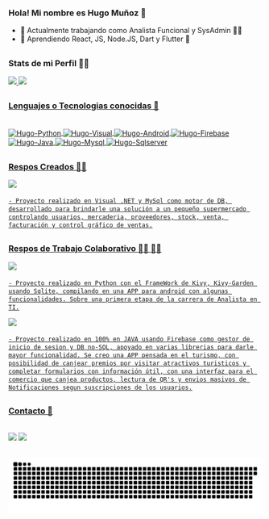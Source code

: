 ### Hola! Mi nombre es Hugo Muñoz 👋

- 🔭 Actualmente trabajando como Analista Funcional y SysAdmin 🧙‍♂️
- 🌱 Aprendiendo React, JS, Node.JS, Dart y Flutter 🦾

##

### Stats de mi Perfil 🧑‍💻

<div>
  <a href="https://https://github.com/bionet930">
  <img height="160em" src="https://github-readme-stats.vercel.app/api?username=bionet930&show_icons=true&theme=dark&include_all_commits=true&count_private=true"/>
  <img height="160em" src="https://github-readme-stats.vercel.app/api/top-langs/?username=bionet930&layout=compact&langs_count=28&theme=dark&count_private=true"/>
  
</div>

  ##
  
  ### Lenguajes o Tecnologias conocidas 🤖
  
  <div style="display: inline_block"><br>
    <img align="center" alt="Hugo-Python" height="70" width="80" src="https://cdn.jsdelivr.net/gh/devicons/devicon/icons/python/python-original-wordmark.svg">
    <img align="center" alt="Hugo-Visual" height="70" width="80" src="https://cdn.jsdelivr.net/gh/devicons/devicon/icons/dot-net/dot-net-plain-wordmark.svg">
    <img align="center" alt="Hugo-Android" height="70" width="80" src="https://cdn.jsdelivr.net/gh/devicons/devicon/icons/android/android-original-wordmark.svg">
    <img align="center" alt="Hugo-Firebase" height="70" width="80" src="https://cdn.jsdelivr.net/gh/devicons/devicon/icons/firebase/firebase-plain-wordmark.svg">
    <img align="center" alt="Hugo-Java" height="70" width="80" src="https://cdn.jsdelivr.net/gh/devicons/devicon/icons/java/java-original-wordmark.svg">
    <img align="center" alt="Hugo-Mysql" height="70" width="80"  src="https://cdn.jsdelivr.net/gh/devicons/devicon/icons/mysql/mysql-original-wordmark.svg">
    <img align="center" alt="Hugo-Sqlserver" height="70" width="80"  src="https://img.icons8.com/color/50/000000/microsoft-sql-server.png">
  
  </div>
  
  ##
  
  ### Respos Creados 👷‍♂️
  
  <div>
    <a href="https://github.com/bionet930/Sin_CopyRight-El_Dorado">
    <img height="140em" src="https://github-readme-stats.vercel.app/api/pin/?username=bionet930&repo=Sin_CopyRight-El_Dorado&theme=dark&langs_count=12"/>
  </div>
    
    - Proyecto realizado en Visual .NET y MySql como motor de DB, desarrollado para brindarle una solución a un pequeño supermercado controlando usuarios, mercaderia, proveedores, stock, venta, facturación y control gráfico de ventas.
  
  
  ##
  
  ### Respos de Trabajo Colaborativo 👨‍💻 👩‍💻
  
  <div>
    <a href="https://github.com/bionet930/TurIT-1_ra_Etapa">
       <img height="130em" src="https://github-readme-stats.vercel.app/api/pin/?username=bionet930&repo=TurIT-1_ra_Etapa&theme=dark&langs_count=14&count_private=true"/>
  </div>
    
    - Proyecto realizado en Python con el FrameWork de Kivy, Kivy-Garden usando Sqlite, compilando en una APP para android con algunas funcionalidades. Sobre una primera etapa de la carrera de Analista en TI.
      
  <div>
    <a href="https://github.com/WEST-IT/Proy-2-do-Bit">
      <img height="160em" src="https://github-readme-stats.vercel.app/api/pin/?username=bionet930&repo=TurIT-Proyecto_Bit_2_do&theme=dark&langs_count=14&count_private=true"/>
  </div>
  
    - Proyecto realizado en 100% en JAVA usando Firebase como gestor de inicio de sesion y DB no-SQL, apoyado en varias librerias para darle mayor funcionalidad. Se creo una APP pensada en el turismo, con posibilidad de canjear premios por visitar atractivos turisticos y completar formularios con información útil, con una interfaz para el comercio que canjea productos, lectura de QR's y envios masivos de Notificaciones segun suscripciones de los usuarios.
    
  ##
  
  ### Contacto 📧
  
  <div style="display: inline_block"><br>
    <a href = "mailto:bionet930@gmail.com"><img src="https://img.shields.io/badge/-Gmail-%23333?style=for-the-badge&logo=gmail&logoColor=red" target="_blank"></a>
    <a href="https://www.linkedin.com/in/hugomunoz7341" target="_blank"><img src="https://img.shields.io/badge/-LinkedIn-%230077B5?style=for-the-badge&logo=linkedin&logoColor=white" target="_blank"></a>
    
  </div>
  
  ##
  

![Snake animation](https://github.com/bionet930/bionet930/blob/output/github-contribution-grid-snake.svg)

    
  
